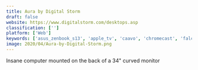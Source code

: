 ```yaml
---
title: Aura by Digital Storm
draft: false 
website: https://www.digitalstorm.com/desktops.asp
classification: ['']
platform: ['Web']
keywords: ['asus_zenbook_s13', 'apple_tv', 'caavo', 'chromecast', 'falcon', 'gpd_pocket2', 'jamboard', 'microsoft_surface_book_2_(15-inch)', 'nextd', 'nvidia_shield_tv', 'nexdock', 'razer_blade_stealth_13', 'surface_studio', 'tvos_12']
image: 2020/04/Aura-by-Digital-Storm.png
---
```

Insane computer mounted on the back of a 34" curved monitor